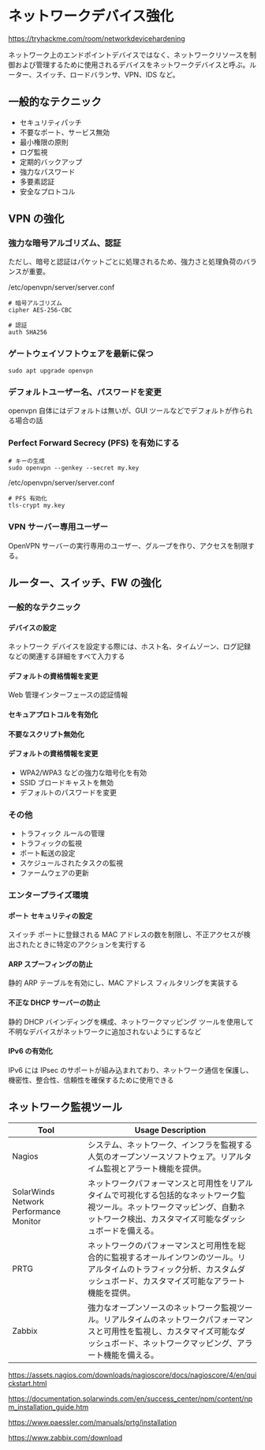 # ネットワークデバイス強化

https://tryhackme.com/room/networkdevicehardening

ネットワーク上のエンドポイントデバイスではなく、ネットワークリソースを制御および管理するために使用されるデバイスをネットワークデバイスと呼ぶ。ルーター、スイッチ、ロードバランサ、VPN、IDS など。

## 一般的なテクニック

- セキュリティパッチ
- 不要なポート、サービス無効
- 最小権限の原則
- ログ監視
- 定期的バックアップ
- 強力なパスワード
- 多要素認証
- 安全なプロトコル

## VPN の強化

### 強力な暗号アルゴリズム、認証

ただし、暗号と認証はパケットごとに処理されるため、強力さと処理負荷のバランスが重要。

/etc/openvpn/server/server.conf

```shell
# 暗号アルゴリズム
cipher AES-256-CBC

# 認証
auth SHA256
```

### ゲートウェイソフトウェアを最新に保つ

```shell
sudo apt upgrade openvpn
```

### デフォルトユーザー名、パスワードを変更

openvpn 自体にはデフォルトは無いが、GUI ツールなどでデフォルトが作られる場合の話

### Perfect Forward Secrecy (PFS) を有効にする

```shell
# キーの生成
sudo openvpn --genkey --secret my.key
```

/etc/openvpn/server/server.conf

```shell
# PFS 有効化
tls-crypt my.key
```

### VPN サーバー専用ユーザー

OpenVPN サーバーの実行専用のユーザー、グループを作り、アクセスを制限する。

## ルーター、スイッチ、FW の強化

### 一般的なテクニック

#### デバイスの設定

ネットワーク デバイスを設定する際には、ホスト名、タイムゾーン、ログ記録などの関連する詳細をすべて入力する

#### デフォルトの資格情報を変更

Web 管理インターフェースの認証情報

#### セキュアプロトコルを有効化

#### 不要なスクリプト無効化

#### デフォルトの資格情報を変更

- WPA2/WPA3 などの強力な暗号化を有効
- SSID ブロードキャストを無効
- デフォルトのパスワードを変更

### その他

- トラフィック ルールの管理
- トラフィックの監視
- ポート転送の設定
- スケジュールされたタスクの監視
- ファームウェアの更新

### エンタープライズ環境

#### ポート セキュリティの設定

スイッチ ポートに登録される MAC アドレスの数を制限し、不正アクセスが検出されたときに特定のアクションを実行する

#### ARP スプーフィングの防止

静的 ARP テーブルを有効にし、MAC アドレス フィルタリングを実装する

#### 不正な DHCP サーバーの防止

静的 DHCP バインディングを構成、ネットワークマッピング ツールを使用して不明なデバイスがネットワークに追加されないようにするなど

#### IPv6 の有効化

IPv6 には IPsec のサポートが組み込まれており、ネットワーク通信を保護し、機密性、整合性、信頼性を確保するために使用できる

## ネットワーク監視ツール

| Tool                                   | Usage Description                                                                                                                                                                        |
| -------------------------------------- | ---------------------------------------------------------------------------------------------------------------------------------------------------------------------------------------- |
| Nagios                                 | システム、ネットワーク、インフラを監視する人気のオープンソースソフトウェア。リアルタイム監視とアラート機能を提供。                                                                       |
| SolarWinds Network Performance Monitor | ネットワークパフォーマンスと可用性をリアルタイムで可視化する包括的なネットワーク監視ツール。ネットワークマッピング、自動ネットワーク検出、カスタマイズ可能なダッシュボードを備える。     |
| PRTG                                   | ネットワークのパフォーマンスと可用性を総合的に監視するオールインワンのツール。リアルタイムのトラフィック分析、カスタムダッシュボード、カスタマイズ可能なアラート機能を提供。             |
| Zabbix                                 | 強力なオープンソースのネットワーク監視ツール。リアルタイムのネットワークパフォーマンスと可用性を監視し、カスタマイズ可能なダッシュボード、ネットワークマッピング、アラート機能を備える。 |

https://assets.nagios.com/downloads/nagioscore/docs/nagioscore/4/en/quickstart.html

https://documentation.solarwinds.com/en/success_center/npm/content/npm_installation_guide.htm

https://www.paessler.com/manuals/prtg/installation

https://www.zabbix.com/download
